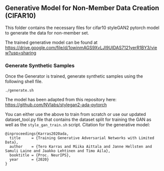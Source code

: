 ## Generative Model for Non-Member Data Creation (CIFAR10)
This folder contains the necessary files for cifar10 styleGAN2 pytorch model to generate the data for non-member set.

The trained generative model can be found at https://drive.google.com/file/d/1owinmAGS9XvLJl9UIDAS7121yerR1BY3/view?usp=sharing

### Generate Synthetic Samples
Once the Generator is trained, generate synthetic samples using the following shell file.

`./generate.sh`

The model has been adapted from this repository here: https://github.com/NVlabs/stylegan2-ada-pytorch 


You can either use the above to train from scratch or use our updated dataset_tool.py file that contains the dataset split for training the GAN as well as the `style_gan_train.sh` script.
Citation for the generative model:
```
@inproceedings{Karras2020ada,
  title     = {Training Generative Adversarial Networks with Limited Data},
  author    = {Tero Karras and Miika Aittala and Janne Hellsten and Samuli Laine and Jaakko Lehtinen and Timo Aila},
  booktitle = {Proc. NeurIPS},
  year      = {2020}
}
```
